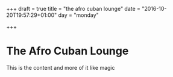 +++
draft = true
title = "the afro cuban lounge"
date = "2016-10-20T19:57:29+01:00"
day = "monday"

+++


# The Afro Cuban Lounge

This is the content and more of it like magic
